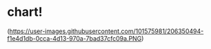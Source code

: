 # chart!
(https://user-images.githubusercontent.com/101575981/206350494-f1e4d1db-0cca-4d13-970a-7bad37cfc09a.PNG)
